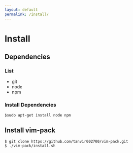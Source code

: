 ```yaml
---
layout: default
permalink: /install/
---
```


# Install

## Dependencies
### List
- git
- node
- npm

### Install Dependencies
    $sudo apt-get install node npm

## Install vim-pack

    $ git clone https://github.com/tanvir002700/vim-pack.git
    $ ./vim-pack/install.sh

<asciinema-player src="install.cast" cols="97" rows="28" idle-time-limit="2"></asciinema-player>
